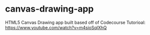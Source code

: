 # canvas-drawing-app
HTML5 Canvas Drawing app built based off of Codecourse Tutorioal: https://www.youtube.com/watch?v=m4sioSqlXhQ
